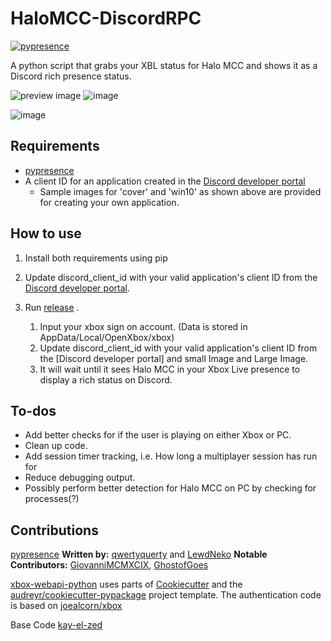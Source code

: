 # HaloMCC-DiscordRPC
[![pypresence](https://img.shields.io/badge/using-pypresence-00bb88.svg?style=for-the-badge&logo=discord&logoWidth=20)](https://github.com/qwertyquerty/pypresence)

A python script that grabs your XBL status for Halo MCC and shows it as a Discord rich presence status.

![preview image](https://i.imgur.com/6PtvoEy.png) ![image](https://user-images.githubusercontent.com/25113575/79253429-0e376080-7e38-11ea-859e-8833482ecd6a.png)

![image](https://user-images.githubusercontent.com/25113575/79253406-024b9e80-7e38-11ea-800f-2445d05d835e.png)

<h2>Requirements</h2>

* [pypresence](https://github.com/qwertyquerty/pypresence)
* A client ID for an application created in the [Discord developer portal](https://discordapp.com/developers) 
  * Sample images for 'cover' and 'win10' as shown above are provided for creating your own application.

<h2>How to use</h2>

1. Install both requirements using pip
2. Update discord_client_id with your valid application's client ID from the [Discord developer portal](https://discordapp.com/developers).  
3. Run [release](https://github.com/Gurrman375/HaloMCC-DiscordRPC/releases) . 
	
	 1. Input your xbox sign on account. (Data is stored in AppData/Local/OpenXbox/xbox)
 	2. Update discord_client_id with your valid application's client ID from the [Discord developer portal] and small Image and Large Image.
 	3. It will wait until it sees Halo MCC in your Xbox Live presence to display a rich status on Discord.

<h2>To-dos</h2>

* Add better checks for if the user is playing on either Xbox or PC.
* Clean up code.
* Add session timer tracking, i.e. How long a multiplayer session has run for
* Reduce debugging output.
* Possibly perform better detection for Halo MCC on PC by checking for processes(?)

<h2>Contributions</h2>

[pypresence](https://github.com/qwertyquerty/pypresence) <b>Written by:</b> [qwertyquerty](https://github.com/qwertyquerty) and [LewdNeko](https://github.com/lewdneko) <b>Notable Contributors:</b> [GiovanniMCMXCIX](https://github.com/GiovanniMCMXCIX), [GhostofGoes](https://github.com/GhostofGoes)

[xbox-webapi-python](https://github.com/openxbox/xbox-webapi-python) uses parts of [Cookiecutter](https://github.com/audreyr/cookiecutter) and the [audreyr/cookiecutter-pypackage](https://github.com/audreyr/cookiecutter-pypackage) project template. The authentication code is based on [joealcorn/xbox](https://github.com/joealcorn/xbox)

Base Code [kay-el-zed](https://github.com/kay-el-zed)
